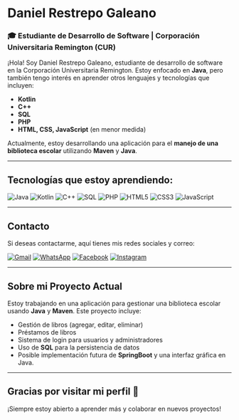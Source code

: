 # Daniel Restrepo Galeano

### 🎓 Estudiante de Desarrollo de Software | Corporación Universitaria Remington (CUR)

¡Hola! Soy Daniel Restrepo Galeano, estudiante de desarrollo de software en la Corporación Universitaria Remington. Estoy enfocado en **Java**, pero también tengo interés en aprender otros lenguajes y tecnologías que incluyen:

- **Kotlin**
- **C++**
- **SQL**
- **PHP**
- **HTML, CSS, JavaScript** (en menor medida)

Actualmente, estoy desarrollando una aplicación para el **manejo de una biblioteca escolar** utilizando **Maven** y **Java**.

---

## Tecnologías que estoy aprendiendo:

![Java](https://img.shields.io/badge/Java-%23ED8B00.svg?style=for-the-badge&logo=java&logoColor=white)
![Kotlin](https://img.shields.io/badge/Kotlin-%230095D5.svg?style=for-the-badge&logo=kotlin&logoColor=white)
![C++](https://img.shields.io/badge/C++-%2300599C.svg?style=for-the-badge&logo=c%2B%2B&logoColor=white)
![SQL](https://img.shields.io/badge/SQL-%2300758F.svg?style=for-the-badge&logo=sql&logoColor=white)
![PHP](https://img.shields.io/badge/PHP-%23777BB4.svg?style=for-the-badge&logo=php&logoColor=white)
![HTML5](https://img.shields.io/badge/HTML5-%23E34F26.svg?style=for-the-badge&logo=html5&logoColor=white)
![CSS3](https://img.shields.io/badge/CSS3-%231572B6.svg?style=for-the-badge&logo=css3&logoColor=white)
![JavaScript](https://img.shields.io/badge/JavaScript-%23F7DF1E.svg?style=for-the-badge&logo=javascript&logoColor=black)

---

## Contacto

Si deseas contactarme, aquí tienes mis redes sociales y correo:

[![Gmail](https://img.shields.io/badge/Gmail-D14836?style=for-the-badge&logo=gmail&logoColor=white)](danielrestrepogaleano@gmail.com)
[![WhatsApp](https://img.shields.io/badge/WhatsApp-25D366?style=for-the-badge&logo=whatsapp&logoColor=white)](https://wa.me/3105348587)
[![Facebook](https://img.shields.io/badge/Facebook-1877F2?style=for-the-badge&logo=facebook&logoColor=white)](https://www.facebook.com/danielrestrepogaleano1/)
[![Instagram](https://img.shields.io/badge/Instagram-E4405F?style=for-the-badge&logo=instagram&logoColor=white)](https://www.instagram.com/daniel_restrepo_galeano/)

---

## Sobre mi Proyecto Actual

Estoy trabajando en una aplicación para gestionar una biblioteca escolar usando **Java** y **Maven**. Este proyecto incluye:

- Gestión de libros (agregar, editar, eliminar)
- Préstamos de libros
- Sistema de login para usuarios y administradores
- Uso de **SQL** para la persistencia de datos
- Posible implementación futura de **SpringBoot** y una interfaz gráfica en Java.

---

## Gracias por visitar mi perfil 🚀
¡Siempre estoy abierto a aprender más y colaborar en nuevos proyectos!
